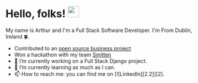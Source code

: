 

# Hello, folks! <img src="https://raw.githubusercontent.com/MartinHeinz/MartinHeinz/master/wave.gif" width="30px">


My name is Arthur and I'm a Full Stack Software Developer. I'm From Dublin, Ireland 🍀.
- Contributed to an [open source business project](https://github.com/Code-Institute-Community/business-analysis-project)
- Won a hackathon with my team [Smitten](https://github.com/alissatroiano/8-your-heart-out)
- 🔭 I’m currently working on a Full Stack Django project.
- 🌱 I’m currently learning as much as I can.
- 📫 How to reach me: you can find me on [![LinkedIn][2.2]][2].
